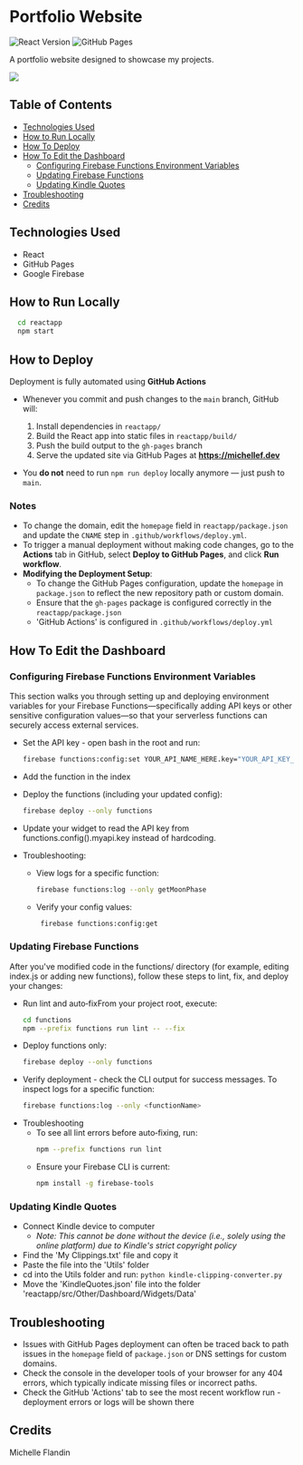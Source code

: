 # Portfolio Website

![React Version](https://img.shields.io/badge/React-18.2.0-61dafb.svg)
![GitHub Pages](https://img.shields.io/badge/Platform-GitHub%20Pages-222.svg)

A portfolio website designed to showcase my projects.

<a href="https://michellef.dev" target="_blank">
  <img src="https://img.shields.io/badge/Website-michellef.dev-6da360?style=for-the-badge">
</a>

## Table of Contents

- [Technologies Used](#technologies-used)
- [How to Run Locally](#how-to-run-locally)
- [How To Deploy](#how-to-deploy)
- [How To Edit the Dashboard](#how-to-edit-the-dashboard)
  - [Configuring Firebase Functions Environment Variables](#configuring-firebase-functions-environment-variables)
  - [Updating Firebase Functions](#updating-firebase-functions)
  - [Updating Kindle Quotes](#updating-kindle-quotes)
- [Troubleshooting](#troubleshooting)
- [Credits](#credits)

## Technologies Used

- React
- GitHub Pages
- Google Firebase


## How to Run Locally

```bash
  cd reactapp
  npm start
```

## How to Deploy

Deployment is fully automated using **GitHub Actions**

- Whenever you commit and push changes to the `main` branch, GitHub will:
  1. Install dependencies in `reactapp/`
  2. Build the React app into static files in `reactapp/build/`
  3. Push the build output to the `gh-pages` branch
  4. Serve the updated site via GitHub Pages at **https://michellef.dev**

- You **do not** need to run `npm run deploy` locally anymore — just push to `main`.

### Notes

- To change the domain, edit the `homepage` field in `reactapp/package.json` and update the `CNAME` step in `.github/workflows/deploy.yml`.
- To trigger a manual deployment without making code changes, go to the **Actions** tab in GitHub, select **Deploy to GitHub Pages**, and click **Run workflow**.
- **Modifying the Deployment Setup**:
  - To change the GitHub Pages configuration, update the `homepage` in `package.json` to reflect the new repository path or custom domain.
  - Ensure that the `gh-pages` package is configured correctly in the `reactapp/package.json`
  - 'GitHub Actions' is configured in `.github/workflows/deploy.yml`

## How To Edit the Dashboard

### Configuring Firebase Functions Environment Variables

This section walks you through setting up and deploying environment variables for your Firebase Functions—specifically adding API keys or other sensitive configuration values—so that your serverless functions can securely access external services.

- Set the API key - open bash in the root and run:
  ```bash
  firebase functions:config:set YOUR_API_NAME_HERE.key="YOUR_API_KEY_HERE"
  ```
- Add the function in the index
- Deploy the functions (including your updated config):
  ```bash
  firebase deploy --only functions
  ```
- Update your widget to read the API key from functions.config().myapi.key instead of hardcoding.
- Troubleshooting:

  - View logs for a specific function:
    ```bash
    firebase functions:log --only getMoonPhase
    ```
  - Verify your config values:
    ```bash
     firebase functions:config:get
    ```

### Updating Firebase Functions

After you've modified code in the functions/ directory (for example, editing index.js or adding new functions), follow these steps to lint, fix, and deploy your changes:
- Run lint and auto‑fixFrom your project root, execute:
  ```bash
  cd functions
  npm --prefix functions run lint -- --fix
  ```
- Deploy functions only:
  ```bash
  firebase deploy --only functions
  ```
- Verify deployment - check the CLI output for success messages. To inspect logs for a specific function:
  ```bash
  firebase functions:log --only <functionName>
  ```
- Troubleshooting
  - To see all lint errors before auto‑fixing, run:
    ```bash
    npm --prefix functions run lint
    ```
  - Ensure your Firebase CLI is current:
    ```bash
    npm install -g firebase-tools
    ```

### Updating Kindle Quotes

- Connect Kindle device to computer
  - _Note: This cannot be done without the device (i.e., solely using the online platform) due to Kindle's strict copyright policy_
- Find the 'My Clippings.txt' file and copy it
- Paste the file into the 'Utils' folder
- cd into the Utils folder and run: `python kindle-clipping-converter.py`
- Move the 'KindleQuotes.json' file into the folder 'reactapp/src/Other/Dashboard/Widgets/Data'

## Troubleshooting

- Issues with GitHub Pages deployment can often be traced back to path issues in the `homepage` field of `package.json` or DNS settings for custom domains.
- Check the console in the developer tools of your browser for any 404 errors, which typically indicate missing files or incorrect paths.
- Check the GitHub 'Actions' tab to see the most recent workflow run - deployment errors or logs will be shown there

<!--
## To DO
- Pull changes locally
- Remove workflow for gh-pages deploy
- Add author for Brothers Karamazov in Books.json
- Add project data to json: 
    "fennec": {
        "title": "Fox Animation",
        "short": "An 8-bit inspired side-scrolling animation synced to music.",
        "long": "This React app renders a retro fox animation synced to an original music track. Built with HTML5 Canvas and React, the animation is modular and configurable, with sprite transitions and parallax backgrounds triggered by audio timing.",
        "tags": [
            "react",
            "canvas"
        ],
        "links": {
            "demo": "https://fennec.michellef.dev",
            "video": "",
            "repo": "https://github.com/michellevit/Fennec-Animation"
        }
    },
.github/workflows/deploy.yml
- Add Fennec screenshot
- Fix widgets
-->


## Credits

Michelle Flandin
